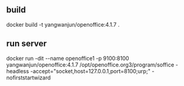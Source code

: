 ## build
docker build -t yangwanjun/openoffice:4.1.7 .
## run server
docker run -dit --name openoffice1 -p 9100:8100 yangwanjun/openoffice:4.1.7 /opt/openoffice.org3/program/soffice -headless -accept="socket,host=127.0.0.1,port=8100;urp;" -nofirststartwizard